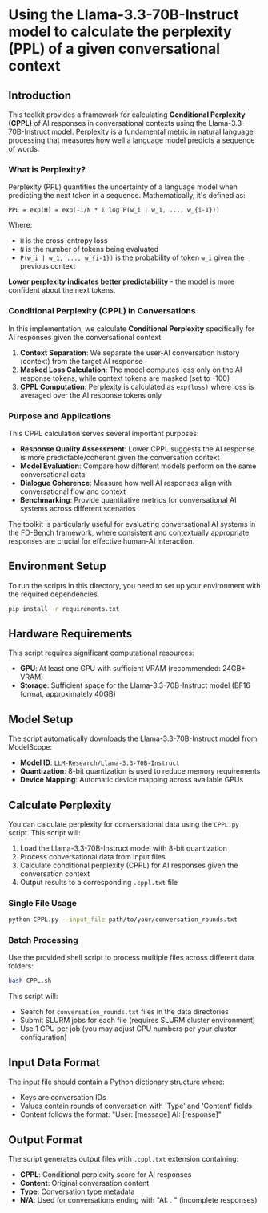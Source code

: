 # Using the Llama-3.3-70B-Instruct model to calculate the perplexity (PPL) of a given conversational context

## Introduction

This toolkit provides a framework for calculating **Conditional Perplexity (CPPL)** of AI responses in conversational contexts using the Llama-3.3-70B-Instruct model. Perplexity is a fundamental metric in natural language processing that measures how well a language model predicts a sequence of words.

### What is Perplexity?

Perplexity (PPL) quantifies the uncertainty of a language model when predicting the next token in a sequence. Mathematically, it's defined as:

```
PPL = exp(H) = exp(-1/N * Σ log P(w_i | w_1, ..., w_{i-1}))
```

Where:
- `H` is the cross-entropy loss
- `N` is the number of tokens being evaluated
- `P(w_i | w_1, ..., w_{i-1})` is the probability of token `w_i` given the previous context

**Lower perplexity indicates better predictability** - the model is more confident about the next tokens.

### Conditional Perplexity (CPPL) in Conversations

In this implementation, we calculate **Conditional Perplexity** specifically for AI responses given the conversational context:

1. **Context Separation**: We separate the user-AI conversation history (context) from the target AI response
2. **Masked Loss Calculation**: The model computes loss only on the AI response tokens, while context tokens are masked (set to -100)
3. **CPPL Computation**: Perplexity is calculated as `exp(loss)` where loss is averaged over the AI response tokens only

### Purpose and Applications

This CPPL calculation serves several important purposes:

- **Response Quality Assessment**: Lower CPPL suggests the AI response is more predictable/coherent given the conversation context
- **Model Evaluation**: Compare how different models perform on the same conversational data
- **Dialogue Coherence**: Measure how well AI responses align with conversational flow and context
- **Benchmarking**: Provide quantitative metrics for conversational AI systems across different scenarios

The toolkit is particularly useful for evaluating conversational AI systems in the FD-Bench framework, where consistent and contextually appropriate responses are crucial for effective human-AI interaction.

## Environment Setup
To run the scripts in this directory, you need to set up your environment with the required dependencies.
   ```bash
   pip install -r requirements.txt
   ```

## Hardware Requirements
This script requires significant computational resources:
- **GPU**: At least one GPU with sufficient VRAM (recommended: 24GB+ VRAM)
- **Storage**: Sufficient space for the Llama-3.3-70B-Instruct model (BF16 format, approximately 40GB)

## Model Setup
The script automatically downloads the Llama-3.3-70B-Instruct model from ModelScope:
- **Model ID**: `LLM-Research/Llama-3.3-70B-Instruct`
- **Quantization**: 8-bit quantization is used to reduce memory requirements
- **Device Mapping**: Automatic device mapping across available GPUs

## Calculate Perplexity
You can calculate perplexity for conversational data using the `CPPL.py` script. This script will:
1. Load the Llama-3.3-70B-Instruct model with 8-bit quantization
2. Process conversational data from input files
3. Calculate conditional perplexity (CPPL) for AI responses given the conversation context
4. Output results to a corresponding `.cppl.txt` file

### Single File Usage
```bash
python CPPL.py --input_file path/to/your/conversation_rounds.txt
```

### Batch Processing
Use the provided shell script to process multiple files across different data folders:
```bash
bash CPPL.sh
```

This script will:
- Search for `conversation_rounds.txt` files in the data directories
- Submit SLURM jobs for each file (requires SLURM cluster environment)
- Use 1 GPU per job (you may adjust CPU numbers per your cluster configuration)

## Input Data Format
The input file should contain a Python dictionary structure where:
- Keys are conversation IDs
- Values contain rounds of conversation with 'Type' and 'Content' fields
- Content follows the format: "User: [message] AI: [response]"

## Output Format
The script generates output files with `.cppl.txt` extension containing:
- **CPPL**: Conditional perplexity score for AI responses
- **Content**: Original conversation content
- **Type**: Conversation type metadata
- **N/A**: Used for conversations ending with "AI: . " (incomplete responses)

